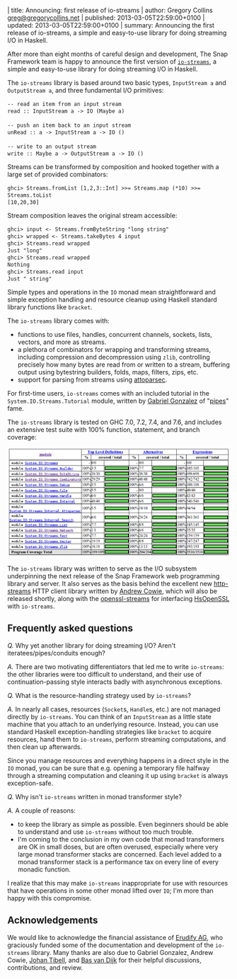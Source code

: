 | title: Announcing: first release of io-streams
| author: Gregory Collins <greg@gregorycollins.net>
| published: 2013-03-05T22:59:00+0100
| updated:   2013-03-05T22:59:00+0100
| summary: Announcing the first release of io-streams, a simple and easy-to-use library for doing streaming I/O in Haskell.


After more than eight months of careful design and development, The Snap
Framework team is happy to announce the first version of
[`io-streams`](http://hackage.haskell.org/package/io-streams), a simple and
easy-to-use library for doing streaming I/O in Haskell.

The `io-streams` library is based around two basic types, `InputStream a` and
`OutputStream a`, and three fundamental I/O primitives:

~~~~~~~~~~ {.haskell}
-- read an item from an input stream
read :: InputStream a -> IO (Maybe a)

-- push an item back to an input stream
unRead :: a -> InputStream a -> IO ()

-- write to an output stream
write :: Maybe a -> OutputStream a -> IO ()
~~~~~~~~~~

Streams can be transformed by composition and hooked together with a large set
of provided combinators:

~~~~~~~~~~ {.sourceCode}
ghci> Streams.fromList [1,2,3::Int] >>= Streams.map (*10) >>= Streams.toList
[10,20,30]
~~~~~~~~~~

Stream composition leaves the original stream accessible:

~~~~~~~~~~ {.sourceCode}
ghci> input <- Streams.fromByteString "long string"
ghci> wrapped <- Streams.takeBytes 4 input
ghci> Streams.read wrapped
Just "long"
ghci> Streams.read wrapped
Nothing
ghci> Streams.read input
Just " string"
~~~~~~~~~~

Simple types and operations in the `IO` monad mean straightforward and simple
exception handling and resource cleanup using Haskell standard library
functions like `bracket`.

The `io-streams` library comes with:

 * functions to use files, handles, concurrent channels, sockets, lists,
   vectors, and more as streams.
 * a plethora of combinators for wrapping and transforming streams, including
   compression and decompression using `zlib`, controlling precisely how many
   bytes are read from or written to a stream, buffering output using
   bytestring builders, folds, maps, filters, zips, etc.
 * support for parsing from streams using
   [attoparsec](http://hackage.haskell.org/package/attoparsec).

For first-time users, `io-streams` comes with an included tutorial in the
`System.IO.Streams.Tutorial` module, written by
[Gabriel Gonzalez](http://www.haskellforall.com/) of
"[pipes](http://hackage.haskell.org/package/pipes)" fame.

The `io-streams` library is tested on GHC 7.0, 7.2, 7.4, and 7.6, and includes
an extensive test suite with 100% function, statement, and branch coverage:

![Haskell program coverage report for io-streams 1.0.0.0](io-streams-test-coverage.png)

The `io-streams` library was written to serve as the I/O subsystem underpinning
the next release of the Snap Framework web programming library and server. It
also serves as the basis behind the excellent new
[http-streams](https://github.com/afcowie/http-streams) HTTP client
library written by
[Andrew Cowie](http://blogs.operationaldynamics.com/andrew/), which will also
be released shortly, along with the
[openssl-streams](http://hackage.haskell.org/package/openssl-streams) for
interfacing [HsOpenSSL](http://hackage.haskell.org/package/HsOpenSSL) with
`io-streams`.

## Frequently asked questions

*Q.* Why yet another library for doing streaming I/O? Aren't
iteratees/pipes/conduits enough?

*A.* There are two motivating differentiators that led me to write `io-streams`:
the other libraries were too difficult to understand, and their use of
continuation-passing style interacts badly with asynchronous exceptions.

*Q.* What is the resource-handling strategy used by `io-streams`?

*A.* In nearly all cases, resources (`Socket`s, `Handle`s, etc.) are not managed
directly by `io-streams`. You can think of an `InputStream` as a little state
machine that you attach to an underlying resource. Instead, you can use
standard Haskell exception-handling strategies like `bracket` to acquire
resources, hand them to `io-streams`, perform streaming computations, and then
clean up afterwards.

Since you manage resources and everything happens in a direct style in the `IO`
monad, you can be sure that e.g. opening a temporary file halfway through a
streaming computation and cleaning it up using `bracket` is always
exception-safe.

*Q.* Why isn't `io-streams` written in monad transformer style?

*A.* A couple of reasons:

 * to keep the library as simple as possible. Even beginners should be able to
   understand and use `io-streams` without too much trouble.
 * I'm coming to the conclusion in my own code that monad transformers are OK
   in small doses, but are often overused, especially where very large monad
   transformer stacks are concerned. Each level added to a monad transformer
   stack is a performance tax on every line of every monadic function.

I realize that this may make `io-streams` inappropriate for use with resources
that have operations in some other monad lifted over `IO`; I'm more than happy
with this compromise.


## Acknowledgements

We would like to acknowledge the financial assistance of
[Erudify AG](https://erudify.ch/about/), who graciously funded some of the
documentation and development of the `io-streams` library. Many thanks are also
due to Gabriel Gonzalez, Andrew Cowie,
[Johan Tibell](http://blog.johantibell.com/), and
[Bas van Dijk](https://github.com/basvandijk) for their helpful discussions,
contributions, and review.
